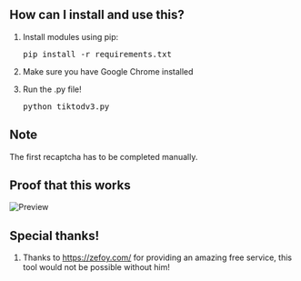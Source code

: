 ## How can I install and use this?

1. Install modules using pip:
   <pre>pip install -r requirements.txt</pre>
2. Make sure you have Google Chrome installed

3. Run the .py file!
   <pre>python tiktodv3.py</pre>

## Note
The first recaptcha has to be completed manually.

## Proof that this works
![Preview](https://i.imgur.com/WZY91W6.png)

## Special thanks!
1. Thanks to https://zefoy.com/ for providing an amazing free service, this tool would not be possible without him!

